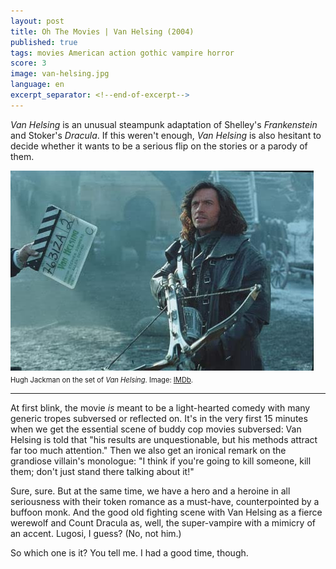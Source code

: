 ```yaml
---
layout: post
title: Oh The Movies | Van Helsing (2004)
published: true
tags: movies American action gothic vampire horror
score: 3
image: van-helsing.jpg
language: en
excerpt_separator: <!--end-of-excerpt-->
---
```

*Van Helsing* is an unusual steampunk adaptation of Shelley's *Frankenstein* and Stoker's *Dracula*. If this weren't enough, *Van Helsing* is also hesitant to decide whether it wants to be a serious flip on the stories or a parody of them.
<!--end-of-excerpt-->
<div><img src="/assets/van-helsing.jpg"></div>

<div style="margin-block-start: 0.5em;margin-block-end: 0.5em;font-size: 80%;">Hugh Jackman on the set of <i>Van Helsing</i>. Image: <a href="https://www.imdb.com/title/tt0338526/mediaviewer/rm1277597696" target="_blank">IMDb</a>.</div>

<hr>

At first blink, the movie *is* meant to be a light-hearted comedy with many generic tropes subversed or reflected on. It's in the very first 15 minutes when we get the essential scene of buddy cop movies subversed: Van Helsing is told that "his results are unquestionable, but his methods attract far too much attention." Then we also get an ironical remark on the grandiose villain's monologue: "I think if you're going to kill someone, kill them; don't just stand there talking about it!"

Sure, sure. But at the same time, we have a hero and a heroine in all seriousness with their token romance as a must-have, counterpointed by a buffoon monk. And the good old fighting scene with Van Helsing as a fierce werewolf and Count Dracula as, well, the super-vampire with a mimicry of an accent. Lugosi, I guess? (No, not him.)

So which one is it? You tell me. I had a good time, though.